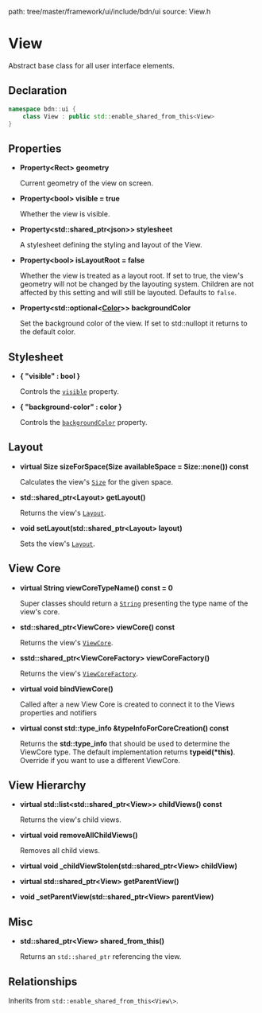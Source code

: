 path: tree/master/framework/ui/include/bdn/ui
source: View.h

# View

Abstract base class for all user interface elements.

## Declaration

```C++
namespace bdn::ui {
	class View : public std::enable_shared_from_this<View>
}
```

## Properties

* **Property<Rect\> geometry**

	Current geometry of the view on screen.

* **Property<bool\> visible = true**

	Whether the view is visible.

* **Property<std::shared_ptr<json\>\> stylesheet**

	A stylesheet defining the styling and layout of the View. 

* **Property<bool\> isLayoutRoot = false**

	Whether the view is treated as a layout root. If set to true, the view's geometry will not be changed by the layouting system. Children are not affected by this setting and will still be layouted. Defaults to `false`.

* **Property<std::optional<[Color](../foundation/color.md)\>\> backgroundColor**

	Set the background color of the view. If set to std::nullopt it returns to the default color.

## Stylesheet

* **{ "visible" : bool }**

	Controls the [`visible`](#properties) property.

* **{ "background-color" : color }**

	Controls the [`backgroundColor`](#properties) property.

## Layout

* **virtual Size sizeForSpace(Size availableSpace = Size::none()) const**

	Calculates the view's [`Size`](../foundation/size.md) for the given space.

* **std::shared_ptr<Layout\> getLayout()**

	Returns the view's [`Layout`](layout.md).

* **void setLayout(std::shared_ptr<Layout\> layout)**

	Sets the view's [`Layout`](layout.md).

## View Core

* **virtual String viewCoreTypeName() const = 0**

	Super classes should return a [`String`](../foundation/string.md) presenting the type name of the view's core.

* **std::shared_ptr<ViewCore\> viewCore() const**

	Returns the view's [`ViewCore`](view_core.md).

* **sstd::shared_ptr<ViewCoreFactory\> viewCoreFactory()**

	Returns the view's [`ViewCoreFactory`](view_core_factory.md).

* **virtual void bindViewCore()**

	Called after a new View Core is created to connect it to the Views properties and notifiers

* **virtual const std::type_info &typeInfoForCoreCreation() const**

	Returns the **std::type_info** that should be used to determine the ViewCore type.
	The default implementation returns **typeid(\*this)**. Override if you want to 
	use a different ViewCore.

## View Hierarchy

* **virtual std::list<std::shared_ptr<View\>\> childViews() const**

	Returns the view's child views.

* **virtual void removeAllChildViews()**

	Removes all child views.

* **virtual void \_childViewStolen(std::shared_ptr&lt;View&gt; childView)**

* **virtual std::shared_ptr<View\> getParentView()**

* **void \_setParentView(std::shared_ptr<View\> parentView)**

## Misc

* **std::shared_ptr<View\> shared_from_this()**

	Returns an `std::shared_ptr` referencing the view.

## Relationships

Inherits from `std::enable_shared_from_this<View\>`.
